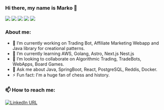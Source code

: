 ### Hi there, my name is Marko 👋

<div align="left" dir="auto">
<img src="https://img.shields.io/badge/React-20232A?style=for-the-badge&logo=react&logoColor=61DAFB">
<img src="https://img.shields.io/badge/Spring-6DB33F?style=for-the-badge&logo=spring&logoColor=whit">
<img src="https://img.shields.io/badge/Scala-DC322F?style=for-the-badge&logo=scala&logoColor=white">
<img src="https://img.shields.io/badge/Junit5-25A162?style=for-the-badge&logo=junit5&logoColor=white">
<img src="https://img.shields.io/badge/Junit5-25A162?style=for-the-badge&logo=junit5&logoColor=white">
</div>

### About me:

* 🔭 I’m currently working on Trading Bot, Affiliate Marketing Webapp and Java library for creational patterns.
* 🌱 I’m currently learning AWS, Golang, Astro, Next.js Nest.js
* 👯 I’m looking to collaborate on Algorithmic Trading, TradeBots, WebApps, Board Games.
* 💬 Ask me about Java, SpringBoot, React, PostgreSQL, Reddis, Docker.
* ⚡ Fun fact: I'm a huge fan of chess and history.

### 📫 How to reach me: 

<a href="https://www.linkedin.com/in/marko-vu%C4%8Dkovi%C4%87-6513a3139/" rel="nofollow"><img src="https://camo.githubusercontent.com/0bfab11be8684b119d4b9d0415d4eb2b3b3ab49a1db7a56cf8f5f8e043b69f56/68747470733a2f2f696d672e736869656c64732e696f2f7374617469632f76313f636f6c6f723d626c7565266c6162656c3d6c696e6b6564696e266c6f676f3d6c696e6b6564696e266c6f676f436f6c6f723d7768697465267374796c653d666f722d7468652d6261646765266d6573736167653d436f6e6e656374" alt="LinkedIn URL" data-canonical-src="https://img.shields.io/static/v1?color=blue&amp;label=linkedin&amp;logo=linkedin&amp;logoColor=white&amp;style=for-the-badge&amp;message=Connect" style="max-width: 100%;"></a>
